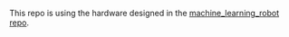 This repo is using the hardware designed in the [machine_learning_robot repo](https://github.com/matthieu-sgi/machine_learning_robot).